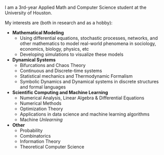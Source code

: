 
<!---
mo-oloo/mo-oloo is a ✨ special ✨ repository because its `README.md` (this file) appears on your GitHub profile.
You can click the Preview link to take a look at your changes.
--->
I am a 3rd-year Applied Math and Computer Science student at the University of Houston.

My interests are (both in research and as a hobby):
- **Mathematical Modeling**
  - Using differential equations, stochastic processes, networks, and other mathematics to model real-world phenomena in sociology, economics, biology, physics, etc
  - Developing simulations to visualize these models
- **Dynamical Systems**
  - Bifurcations and Chaos Theory
  - Continuous and Discrete-time systems
  - Statistical mechanics and Thermodynamic Formalism
  - Symbolic Dynamics and Dynamical systems in discrete structures and formal languages
- **Scientific Computing and Machine Learning**
  - Numerical Analysis, Linear Algebra & Differential Equations
  - Numerical Methods
  - Optimization Theory
  - Applications in data science and machine learning algorithms
  - Machine *Unlearning*
- **Other**
  - Probability
  - Combinatorics
  - Information Theory
  - Theoretical Computer Science
